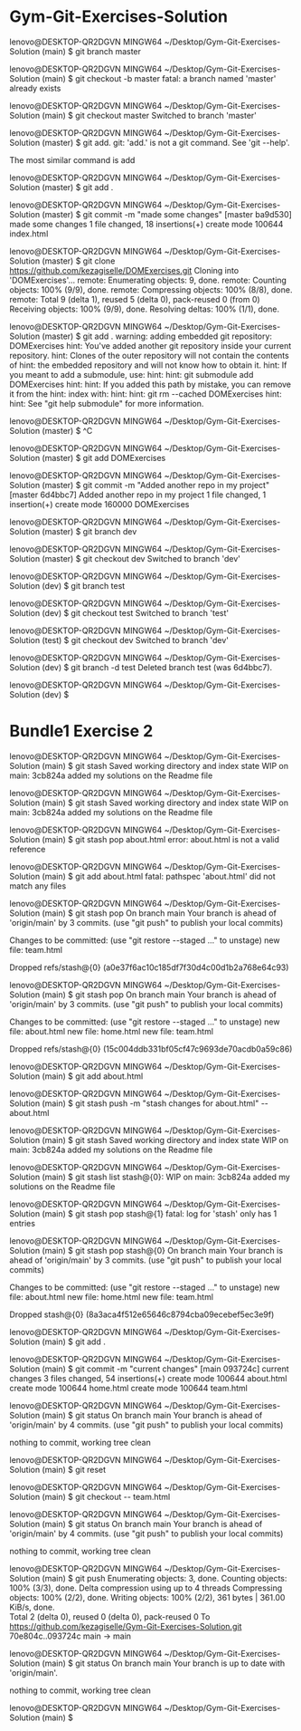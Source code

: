 # Gym-Git-Exercises-Solution
lenovo@DESKTOP-QR2DGVN MINGW64 ~/Desktop/Gym-Git-Exercises-Solution (main)
$ git branch master

lenovo@DESKTOP-QR2DGVN MINGW64 ~/Desktop/Gym-Git-Exercises-Solution (main)
$ git checkout -b master
fatal: a branch named 'master' already exists

lenovo@DESKTOP-QR2DGVN MINGW64 ~/Desktop/Gym-Git-Exercises-Solution (main)
$ git checkout master
Switched to branch 'master'

lenovo@DESKTOP-QR2DGVN MINGW64 ~/Desktop/Gym-Git-Exercises-Solution (master)
$ git add.
git: 'add.' is not a git command. See 'git --help'.

The most similar command is
        add

lenovo@DESKTOP-QR2DGVN MINGW64 ~/Desktop/Gym-Git-Exercises-Solution (master)
$ git add .

lenovo@DESKTOP-QR2DGVN MINGW64 ~/Desktop/Gym-Git-Exercises-Solution (master)
$ git commit -m "made some changes"
[master ba9d530] made some changes
 1 file changed, 18 insertions(+)
 create mode 100644 index.html

lenovo@DESKTOP-QR2DGVN MINGW64 ~/Desktop/Gym-Git-Exercises-Solution (master)
$ git clone https://github.com/kezagiselle/DOMExercises.git
Cloning into 'DOMExercises'...
remote: Enumerating objects: 9, done.
remote: Counting objects: 100% (9/9), done.
remote: Compressing objects: 100% (8/8), done.
remote: Total 9 (delta 1), reused 5 (delta 0), pack-reused 0 (from 0)
Receiving objects: 100% (9/9), done.
Resolving deltas: 100% (1/1), done.

lenovo@DESKTOP-QR2DGVN MINGW64 ~/Desktop/Gym-Git-Exercises-Solution (master)
$ git add .
warning: adding embedded git repository: DOMExercises
hint: You've added another git repository inside your current repository.
hint: Clones of the outer repository will not contain the contents of
hint: the embedded repository and will not know how to obtain it. 
hint: If you meant to add a submodule, use:
hint: 
hint:   git submodule add <url> DOMExercises
hint: 
hint: If you added this path by mistake, you can remove it from the
hint: index with:
hint: 
hint:   git rm --cached DOMExercises
hint: 
hint: See "git help submodule" for more information.

lenovo@DESKTOP-QR2DGVN MINGW64 ~/Desktop/Gym-Git-Exercises-Solution (master)
$ ^C

lenovo@DESKTOP-QR2DGVN MINGW64 ~/Desktop/Gym-Git-Exercises-Solution (master)
$ git add DOMExercises

lenovo@DESKTOP-QR2DGVN MINGW64 ~/Desktop/Gym-Git-Exercises-Solution (master)
$ git commit -m "Added another repo in my project"
[master 6d4bbc7] Added another repo in my project
 1 file changed, 1 insertion(+)
 create mode 160000 DOMExercises

lenovo@DESKTOP-QR2DGVN MINGW64 ~/Desktop/Gym-Git-Exercises-Solution (master)
$ git branch dev

lenovo@DESKTOP-QR2DGVN MINGW64 ~/Desktop/Gym-Git-Exercises-Solution (master)
$ git checkout dev
Switched to branch 'dev'

lenovo@DESKTOP-QR2DGVN MINGW64 ~/Desktop/Gym-Git-Exercises-Solution (dev)
$ git branch test

lenovo@DESKTOP-QR2DGVN MINGW64 ~/Desktop/Gym-Git-Exercises-Solution (dev)
$ git checkout test
Switched to branch 'test'

lenovo@DESKTOP-QR2DGVN MINGW64 ~/Desktop/Gym-Git-Exercises-Solution (test)
$ git checkout dev
Switched to branch 'dev'

lenovo@DESKTOP-QR2DGVN MINGW64 ~/Desktop/Gym-Git-Exercises-Solution (dev)
$ git branch -d test
Deleted branch test (was 6d4bbc7).

lenovo@DESKTOP-QR2DGVN MINGW64 ~/Desktop/Gym-Git-Exercises-Solution (dev)
$


#  Bundle1 Exercise 2
lenovo@DESKTOP-QR2DGVN MINGW64 ~/Desktop/Gym-Git-Exercises-Solution (main)
$ git stash
Saved working directory and index state WIP on main: 3cb824a added my solutions on the Readme file

lenovo@DESKTOP-QR2DGVN MINGW64 ~/Desktop/Gym-Git-Exercises-Solution (main)
$ git stash
Saved working directory and index state WIP on main: 3cb824a added my solutions on the Readme file

lenovo@DESKTOP-QR2DGVN MINGW64 ~/Desktop/Gym-Git-Exercises-Solution (main)
$ git stash pop about.html
error: about.html is not a valid reference

lenovo@DESKTOP-QR2DGVN MINGW64 ~/Desktop/Gym-Git-Exercises-Solution (main)
$ git add about.html
fatal: pathspec 'about.html' did not match any files

lenovo@DESKTOP-QR2DGVN MINGW64 ~/Desktop/Gym-Git-Exercises-Solution (main)
$ git stash pop
On branch main
Your branch is ahead of 'origin/main' by 3 commits.
  (use "git push" to publish your local commits)

Changes to be committed:
  (use "git restore --staged <file>..." to unstage)
        new file:   team.html

Dropped refs/stash@{0} (a0e37f6ac10c185df7f30d4c00d1b2a768e64c93) 

lenovo@DESKTOP-QR2DGVN MINGW64 ~/Desktop/Gym-Git-Exercises-Solution (main)
$ git stash pop
On branch main
Your branch is ahead of 'origin/main' by 3 commits.
  (use "git push" to publish your local commits)

Changes to be committed:
  (use "git restore --staged <file>..." to unstage)
        new file:   about.html
        new file:   home.html
        new file:   team.html

Dropped refs/stash@{0} (15c004ddb331bf05cf47c9693de70acdb0a59c86)

lenovo@DESKTOP-QR2DGVN MINGW64 ~/Desktop/Gym-Git-Exercises-Solution (main)
$ git add about.html

lenovo@DESKTOP-QR2DGVN MINGW64 ~/Desktop/Gym-Git-Exercises-Solution (main)
$ git stash push -m "stash changes for about.html" --about.html

lenovo@DESKTOP-QR2DGVN MINGW64 ~/Desktop/Gym-Git-Exercises-Solution (main)
$ git stash
Saved working directory and index state WIP on main: 3cb824a added my solutions on the Readme file

lenovo@DESKTOP-QR2DGVN MINGW64 ~/Desktop/Gym-Git-Exercises-Solution (main)
$ git stash list
stash@{0}: WIP on main: 3cb824a added my solutions on the Readme file

lenovo@DESKTOP-QR2DGVN MINGW64 ~/Desktop/Gym-Git-Exercises-Solution (main)
$ git stash pop stash@{1}
fatal: log for 'stash' only has 1 entries

lenovo@DESKTOP-QR2DGVN MINGW64 ~/Desktop/Gym-Git-Exercises-Solution (main)
$ git stash pop stash@{0}
On branch main
Your branch is ahead of 'origin/main' by 3 commits.
  (use "git push" to publish your local commits)

Changes to be committed:
  (use "git restore --staged <file>..." to unstage)
        new file:   about.html
        new file:   home.html
        new file:   team.html

Dropped stash@{0} (8a3aca4f512e65646c8794cba09ecebef5ec3e9f)

lenovo@DESKTOP-QR2DGVN MINGW64 ~/Desktop/Gym-Git-Exercises-Solution (main)
$ git add .

lenovo@DESKTOP-QR2DGVN MINGW64 ~/Desktop/Gym-Git-Exercises-Solution (main)
$ git commit -m "current changes"
[main 093724c] current changes
 3 files changed, 54 insertions(+)
 create mode 100644 about.html
 create mode 100644 home.html
 create mode 100644 team.html

lenovo@DESKTOP-QR2DGVN MINGW64 ~/Desktop/Gym-Git-Exercises-Solution (main)
$ git status
On branch main
Your branch is ahead of 'origin/main' by 4 commits.
  (use "git push" to publish your local commits)

nothing to commit, working tree clean

lenovo@DESKTOP-QR2DGVN MINGW64 ~/Desktop/Gym-Git-Exercises-Solution (main)
$ git reset

lenovo@DESKTOP-QR2DGVN MINGW64 ~/Desktop/Gym-Git-Exercises-Solution (main)
$ git checkout -- team.html

lenovo@DESKTOP-QR2DGVN MINGW64 ~/Desktop/Gym-Git-Exercises-Solution (main)
$ git status
On branch main
Your branch is ahead of 'origin/main' by 4 commits.
  (use "git push" to publish your local commits)

nothing to commit, working tree clean

lenovo@DESKTOP-QR2DGVN MINGW64 ~/Desktop/Gym-Git-Exercises-Solution (main)
$ git push
Enumerating objects: 3, done.
Counting objects: 100% (3/3), done.
Delta compression using up to 4 threads
Compressing objects: 100% (2/2), done.
Writing objects: 100% (2/2), 361 bytes | 361.00 KiB/s, done.      
Total 2 (delta 0), reused 0 (delta 0), pack-reused 0
To https://github.com/kezagiselle/Gym-Git-Exercises-Solution.git
   70e804c..093724c  main -> main

lenovo@DESKTOP-QR2DGVN MINGW64 ~/Desktop/Gym-Git-Exercises-Solution (main)
$ git status
On branch main
Your branch is up to date with 'origin/main'.

nothing to commit, working tree clean

lenovo@DESKTOP-QR2DGVN MINGW64 ~/Desktop/Gym-Git-Exercises-Solution (main)
$
